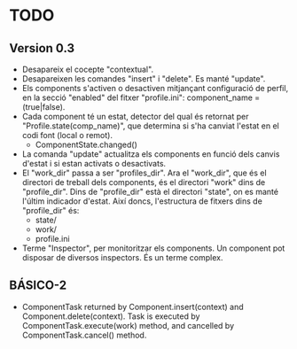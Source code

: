 TODO
====

Version 0.3
-----------

* Desapareix el cocepte "contextual".
* Desapareixen les comandes "insert" i "delete". Es manté "update".
* Els components s'activen o desactiven mitjançant configuració de perfil, en la
  secció "enabled" del fitxer "profile.ini": component_name = (true|false).
* Cada component té un estat, detector del qual és retornat per
  "Profile.state(comp_name)", que determina si s'ha canviat l'estat en el codi
  font (local o remot).
  - ComponentState.changed()
* La comanda "update" actualitza els components en funció dels canvis d'estat i
  si estan activats o desactivats.
* El "work_dir" passa a ser "profiles_dir". Ara el "work_dir", que és el
  directori de treball dels components, és el directori "work" dins de
  "profile_dir".
  Dins de "profile_dir" està el directori "state", on es manté l'últim indicador
  d'estat. Així doncs, l'estructura de fitxers dins de "profile_dir" és:
  - state/
  - work/
  - profile.ini
* Terme "Inspector", per monitoritzar els components. Un component pot disposar
  de diversos inspectors. És un terme complex.

BÁSICO-2
--------

* ComponentTask returned by Component.insert(context) and
  Component.delete(context). Task is executed by ComponentTask.execute(work)
  method, and cancelled by ComponentTask.cancel() method.

